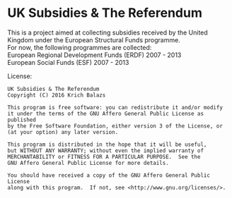 # UK Subsidies & The Referendum

This is a project aimed at collecting subsidies received by the United Kingdom under the European Structural Funds programme.<br>
For now, the following programmes are collected:<br>
    European Regional Development Funds (ERDF) 2007 - 2013<br>
    European Social Funds (ESF) 2007 - 2013<br>

License:

    UK Subsidies & The Referendum
    Copyright (C) 2016 Krich Balazs

    This program is free software: you can redistribute it and/or modify
    it under the terms of the GNU Affero General Public License as published
    by the Free Software Foundation, either version 3 of the License, or
    (at your option) any later version.

    This program is distributed in the hope that it will be useful,
    but WITHOUT ANY WARRANTY; without even the implied warranty of
    MERCHANTABILITY or FITNESS FOR A PARTICULAR PURPOSE.  See the
    GNU Affero General Public License for more details.

    You should have received a copy of the GNU Affero General Public License
    along with this program.  If not, see <http://www.gnu.org/licenses/>.

